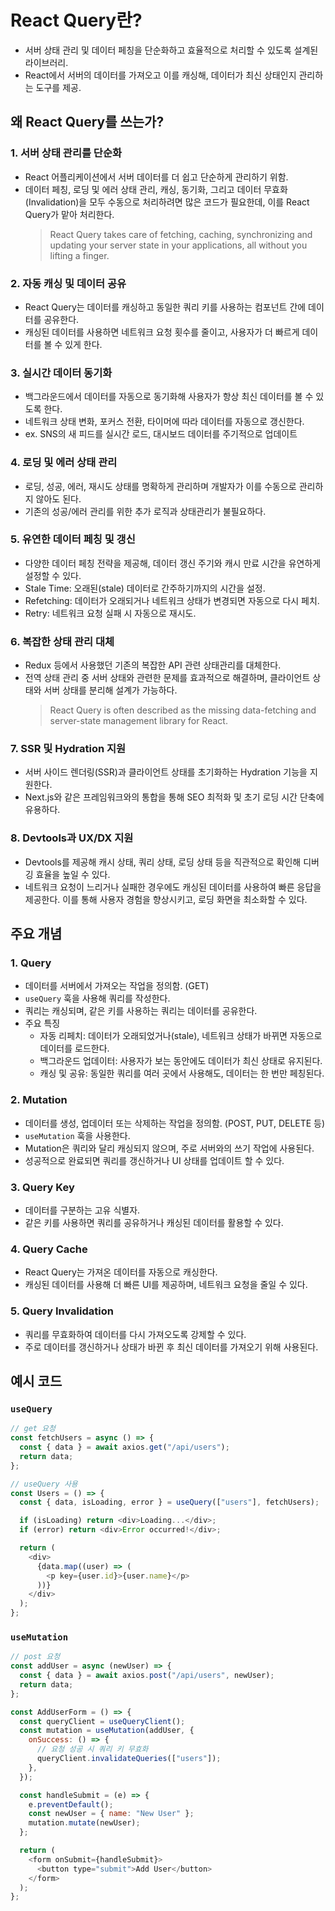 # React Query란?

- 서버 상태 관리 및 데이터 페칭을 단순화하고 효율적으로 처리할 수 있도록 설계된 라이브러리.
- React에서 서버의 데이터를 가져오고 이를 캐싱해, 데이터가 최신 상태인지 관리하는 도구를 제공.

## 왜 React Query를 쓰는가?

### 1. 서버 상태 관리를 단순화

- React 어플리케이션에서 서버 데이터를 더 쉽고 단순하게 관리하기 위함.
- 데이터 페칭, 로딩 및 에러 상태 관리, 캐싱, 동기화, 그리고 데이터 무효화(Invalidation)을 모두 수동으로 처리하려면 많은 코드가 필요한데, 이를 React Query가 맡아 처리한다.
  > React Query takes care of fetching, caching, synchronizing and updating your server state in your applications, all without you lifting a finger.

### 2. 자동 캐싱 및 데이터 공유

- React Query는 데이터를 캐싱하고 동일한 쿼리 키를 사용하는 컴포넌트 간에 데이터를 공유한다.
- 캐싱된 데이터를 사용하면 네트워크 요청 횟수를 줄이고, 사용자가 더 빠르게 데이터를 볼 수 있게 한다.

### 3. 실시간 데이터 동기화

- 백그라운드에서 데이터를 자동으로 동기화해 사용자가 항상 최신 데이터를 볼 수 있도록 한다.
- 네트워크 상태 변화, 포커스 전환, 타이머에 따라 데이터를 자동으로 갱신한다.
- ex. SNS의 새 피드를 실시간 로드, 대시보드 데이터를 주기적으로 업데이트

### 4. 로딩 및 에러 상태 관리

- 로딩, 성공, 에러, 재시도 상태를 명확하게 관리하며 개발자가 이를 수동으로 관리하지 않아도 된다.
- 기존의 성공/에러 관리를 위한 추가 로직과 상태관리가 불필요하다.

### 5. 유연한 데이터 페칭 및 갱신

- 다양한 데이터 페칭 전략을 제공해, 데이터 갱신 주기와 캐시 만료 시간을 유연하게 설정할 수 있다.
- Stale Time: 오래된(stale) 데이터로 간주하기까지의 시간을 설정.
- Refetching: 데이터가 오래되거나 네트워크 상태가 변경되면 자동으로 다시 페치.
- Retry: 네트워크 요청 실패 시 자동으로 재시도.

### 6. 복잡한 상태 관리 대체

- Redux 등에서 사용했던 기존의 복잡한 API 관련 상태관리를 대체한다.
- 전역 상태 관리 중 서버 상태와 관련한 문제를 효과적으로 해결하며, 클라이언트 상태와 서버 상태를 분리해 설계가 가능하다.
  > React Query is often described as the missing data-fetching and server-state management library for React.

### 7. SSR 및 Hydration 지원

- 서버 사이드 렌더링(SSR)과 클라이언트 상태를 초기화하는 Hydration 기능을 지원한다.
- Next.js와 같은 프레임워크와의 통합을 통해 SEO 최적화 및 초기 로딩 시간 단축에 유용하다.

### 8. Devtools과 UX/DX 지원

- Devtools를 제공해 캐시 상태, 쿼리 상태, 로딩 상태 등을 직관적으로 확인해 디버깅 효율을 높일 수 있다.
- 네트워크 요청이 느리거나 실패한 경우에도 캐싱된 데이터를 사용하여 빠른 응답을 제공한다. 이를 통해 사용자 경험을 향상시키고, 로딩 화면을 최소화할 수 있다.

## 주요 개념

### 1. Query

- 데이터를 서버에서 가져오는 작업을 정의함. (GET)
- `useQuery` 훅을 사용해 쿼리를 작성한다.
- 쿼리는 캐싱되며, 같은 키를 사용하는 쿼리는 데이터를 공유한다.
- 주요 특징
  - 자동 리페치: 데이터가 오래되었거나(stale), 네트워크 상태가 바뀌면 자동으로 데이터를 로드한다.
  - 백그라운드 업데이터: 사용자가 보는 동안에도 데이터가 최신 상태로 유지된다.
  - 캐싱 및 공유: 동일한 쿼리를 여러 곳에서 사용해도, 데이터는 한 번만 페칭된다.

### 2. Mutation

- 데이터를 생성, 업데이터 또는 삭제하는 작업을 정의함. (POST, PUT, DELETE 등)
- `useMutation` 훅을 사용한다.
- Mutation은 쿼리와 달리 캐싱되지 않으며, 주로 서버와의 쓰기 작업에 사용된다.
- 성공적으로 완료되면 쿼리를 갱신하거나 UI 상태를 업데이트 할 수 있다.

### 3. Query Key

- 데이터를 구분하는 고유 식별자.
- 같은 키를 사용하면 쿼리를 공유하거나 캐싱된 데이터를 활용할 수 있다.

### 4. Query Cache

- React Query는 가져온 데이터를 자동으로 캐싱한다.
- 캐싱된 데이터를 사용해 더 빠른 UI를 제공하며, 네트워크 요청을 줄일 수 있다.

### 5. Query Invalidation

- 쿼리를 무효화하여 데이터를 다시 가져오도록 강제할 수 있다.
- 주로 데이터를 갱신하거나 상태가 바뀐 후 최신 데이터를 가져오기 위해 사용된다.

## 예시 코드

### `useQuery`

```javascript
// get 요청
const fetchUsers = async () => {
  const { data } = await axios.get("/api/users");
  return data;
};

// useQuery 사용
const Users = () => {
  const { data, isLoading, error } = useQuery(["users"], fetchUsers);

  if (isLoading) return <div>Loading...</div>;
  if (error) return <div>Error occurred!</div>;

  return (
    <div>
      {data.map((user) => (
        <p key={user.id}>{user.name}</p>
      ))}
    </div>
  );
};
```

### `useMutation`

```javascript
// post 요청
const addUser = async (newUser) => {
  const { data } = await axios.post("/api/users", newUser);
  return data;
};

const AddUserForm = () => {
  const queryClient = useQueryClient();
  const mutation = useMutation(addUser, {
    onSuccess: () => {
      // 요청 성공 시 쿼리 키 무효화
      queryClient.invalidateQueries(["users"]);
    },
  });

  const handleSubmit = (e) => {
    e.preventDefault();
    const newUser = { name: "New User" };
    mutation.mutate(newUser);
  };

  return (
    <form onSubmit={handleSubmit}>
      <button type="submit">Add User</button>
    </form>
  );
};
```
